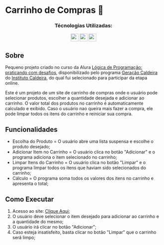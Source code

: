 # Carrinho de Compras 🛒

<div align="center">
  <h3>Técnologias Utilizadas:</h3>
  <img src="https://cdn.jsdelivr.net/gh/devicons/devicon@latest/icons/javascript/javascript-original.svg" width="25" height="25" />
  <img src="https://cdn.jsdelivr.net/gh/devicons/devicon@latest/icons/html5/html5-original.svg" width="25" height="25"" />
  <img src="https://cdn.jsdelivr.net/gh/devicons/devicon@latest/icons/css3/css3-original.svg" width="25" height="25" />
</div>

## Sobre
Pequeno projeto criado no curso da Alura [Lógica de Programação: praticando com desafios](https://cursos.alura.com.br/course/logica-programacao-praticando-desafios), disponibilizado pelo programa [Geração Caldeira](https://www.geracaocaldeira.org/) do [Instituto Caldeira](https://institutocaldeira.org.br/), do qual fui selecionado para participar da etapa online.<br>

Este é um projeto de um site de carrinho de compras onde o usuário pode selecionar produtos, escolher a quantidade desejada e adicionar ao carrinho. O valor total dos produtos no carrinho é automaticamente calculado e exibido. Caso o usuário nao queira mais fazer a compra, ele pode limpar todos os itens do carrinho e reiniciar sua compra.

## Funcionalidades
-  Escolha do Produto = O usuário abre uma lista suspensa e escolhe o produto desejado;
-  Adicionar Item no Carrinho = O usuário clica no botão "Adicionar" e o programa adiciona o item selecionado no carrinho;
-  Limpar Itens do Carrinho = O usuário clica no botão "Limpar" e o programa limpar todos os itens que haviam sido selecionados do carrinho;
-  Cálculo = O programa soma todos os valores dos itens no carrinho e apresenta o total;

## Como Executar
1. Acesso ao site: [Clique Aqui]();
2. O usuário deve selecionar o item desejado para adicionar ao carrinho e a quantidade do mesmo;
3. O usuário irá clicar no botão "Adicionar";
4. Caso esteja insatisfeito, basta clicar no botão "Limpar" que o carrinho será limpo;
